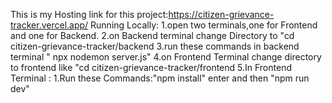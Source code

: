 This is my Hosting link for this project:https://citizen-grievance-tracker.vercel.app/
Running Locally:
1.open two terminals,one for Frontend and one for Backend.
2.on Backend terminal change Directory to "cd citizen-grievance-tracker/backend
3.run these commands in backend terminal " npx nodemon server.js"
4.on Frontend Terminal change directory to frontend like "cd citizen-grievance-tracker/frontend
5.In Frontend Terminal :
  1.Run these Commands:"npm install" enter and then "npm run dev"
  
